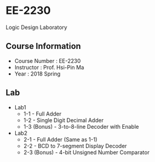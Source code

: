 # EE-2230
Logic Design Laboratory

## Course Information
* Course Number : EE-2230
* Instructor : Prof. Hsi-Pin Ma
* Year : 2018 Spring

## Lab
* Lab1
  * 1-1 - Full Adder
  * 1-2 - Single Digit Decimal Adder
  * 1-3 (Bonus) - 3-to-8-line Decoder with Enable
* Lab2
  * 2-1 - Full Adder (Same as 1-1)
  * 2-2 - BCD to 7-segment Display Decoder
  * 2-3 (Bonus) - 4-bit Unsigned Number Comparator
